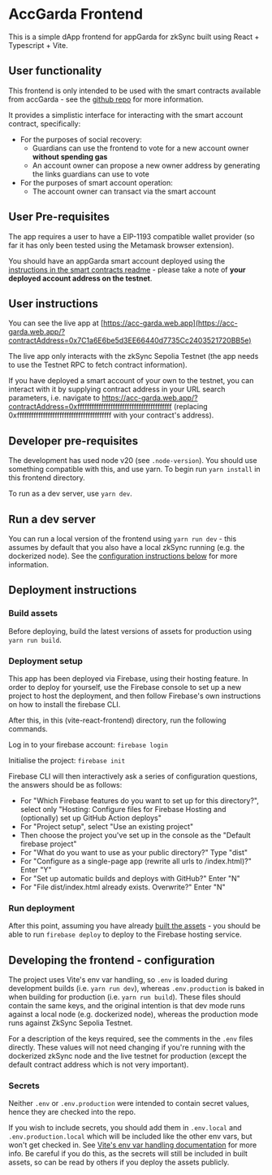 # AccGarda Frontend

This is a simple dApp frontend for appGarda for zkSync built using React + Typescript + Vite.

## User functionality

This frontend is only intended to be used with the smart contracts available from accGarda - see the [github repo](https://github.com/byronrthomas/acc-garda) for more information.

It provides a simplistic interface for interacting with the smart account contract, specifically:

- For the purposes of social recovery:
  - Guardians can use the frontend to vote for a new account owner **without spending gas**
  - An account owner can propose a new owner address by generating the links guardians can use to vote
- For the purposes of smart account operation:
  - The account owner can transact via the smart account

## User Pre-requisites

The app requires a user to have a EIP-1193 compatible wallet provider (so far it has only been tested using the Metamask browser extension).

You should have an appGarda smart account deployed using the [instructions in the smart contracts readme](../README.md) - please take a note of **your deployed account address on the testnet**.

## User instructions

You can see the live app at [https://acc-garda.web.app](https://acc-garda.web.app/?contractAddress=0x7C1a6E6be5d3EE66440d7735Cc2403521720BB5e)

The live app only interacts with the zkSync Sepolia Testnet (the app needs to use the Testnet RPC to fetch contract information).

If you have deployed a smart account of your own to the testnet, you can interact with it by supplying contract address in your URL
search parameters, i.e. navigate to https://acc-garda.web.app/?contractAddress=0xffffffffffffffffffffffffffffffffffffffff (replacing 0xffffffffffffffffffffffffffffffffffffffff with your contract's address).

## Developer pre-requisites

The development has used node v20 (see `.node-version`). You should use something compatible with this, and use yarn.
To begin run `yarn install` in this frontend directory.

To run as a dev server, use `yarn dev`.

## Run a dev server

You can run a local version of the frontend using `yarn run dev` - this assumes by default that you also have a local
zkSync running (e.g. the dockerized node). See the [configuration instructions below](#developing-the-frontend---configuration) for more information.

## Deployment instructions

### Build assets

Before deploying, build the latest versions of assets for production using `yarn run build`.

### Deployment setup

This app has been deployed via Firebase, using their hosting feature. In order to deploy for yourself, use the Firebase
console to set up a new project to host the deployment, and then follow Firebase's own instructions on how to install
the firebase CLI.

After this, in this (vite-react-frontend) directory, run the following commands.

Log in to your firebase account:
`firebase login`

Initialise the project:
`firebase init`

Firebase CLI will then interactively ask a series of configuration questions, the answers should be as follows:

- For "Which Firebase features do you want to set up for this directory?", select only "Hosting: Configure files for Firebase Hosting and (optionally) set up GitHub Action deploys"
- For "Project setup", select "Use an existing project"
- Then choose the project you've set up in the console as the "Default firebase project"
- For "What do you want to use as your public directory?" Type "dist"
- For "Configure as a single-page app (rewrite all urls to /index.html)?" Enter "Y"
- For "Set up automatic builds and deploys with GitHub?" Enter "N"
- For "File dist/index.html already exists. Overwrite?" Enter "N"

### Run deployment

After this point, assuming you have already [built the assets](#build-assets) - you should be able to run `firebase deploy` to deploy to the Firebase hosting service.

## Developing the frontend - configuration

The project uses Vite's env var handling, so `.env` is loaded during development builds (i.e. `yarn run dev`),
whereas `.env.production` is baked in when building for production (i.e. `yarn run build`). These files should
contain the same keys, and the original intention is that dev mode runs against a local node (e.g. dockerized node),
whereas the production mode runs against ZkSync Sepolia Testnet.

For a description of the keys required, see the comments in the `.env` files directly. These values will not need
changing if you're running with the dockerized zkSync node and the live testnet for production (except the default contract address which is not very important).

### Secrets

Neither `.env` or `.env.production` were intended to contain secret values, hence they are checked into the repo.

If you wish to include secrets, you should add them in `.env.local` and `.env.production.local` which will be included
like the other env vars, but won't get checked in.
See [Vite's env var handling documentation](https://vitejs.dev/guide/env-and-mode.html) for more info. Be careful if
you do this, as the secrets will still be included in built assets, so can be read by others if you deploy the assets publicly.
